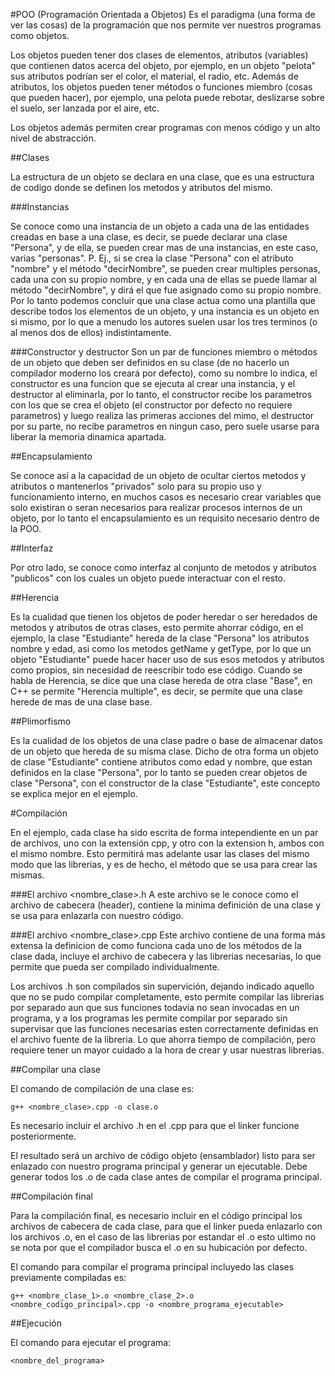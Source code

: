 #POO (Programación Orientada a Objetos)
Es el paradigma (una forma de ver las cosas) de la programación que nos permite ver nuestros programas como objetos.

Los objetos pueden tener dos clases de elementos, atributos (variables) que contienen datos acerca del objeto, por ejemplo, en un objeto "pelota" sus atributos podrían ser el color, el material, el radio, etc.
Además de atributos, los objetos pueden tener métodos o funciones miembro (cosas que pueden hacer), por ejemplo, una pelota puede rebotar, deslizarse sobre el suelo, ser lanzada por el aire, etc.

Los objetos además permiten crear programas con menos código y un alto nivel de abstracción.

##Clases

La estructura de un objeto se declara en una clase, que es una estructura de codigo donde se definen los metodos y atributos del mismo.

###Instancias

Se conoce como una instancia de un objeto a cada una de las entidades creadas en base a una clase, es decir, se puede declarar una clase "Persona",
y de ella, se pueden crear mas de una instancias, en este caso, varias "personas".
P. Ej., si se crea la clase "Persona" con el atributo "nombre" y el método "decirNombre", se pueden crear multiples personas, cada una con su propio nombre,
y en cada una de ellas se puede llamar al método "decirNombre", y dirá el que fue asignado como su propio nombre.
Por lo tanto podemos concluir que una clase actua como una plantilla que describe todos los elementos de un objeto, y una instancia es un objeto en si mismo, 
por lo que a menudo los autores suelen usar los tres terminos (o al menos dos de ellos) indistintamente.

###Constructor y destructor
Son un par de funciones miembro o métodos de un objeto que deben ser definidos en su clase (de no hacerlo un compilador moderno los creará por defecto), como su nombre lo indica, el constructor es una funcion que se ejecuta al crear una instancia, y el destructor al eliminarla, por lo tanto, el constructor recibe los parametros con los que se crea el objeto (el constructor por defecto no requiere parametros) y luego realiza las primeras acciones del mimo, el destructor por su parte, no recibe parametros en ningun caso, pero suele usarse para liberar la memoria dinamica apartada. 

##Encapsulamiento

Se conoce así a la capacidad de un objeto de ocultar ciertos metodos y atributos o mantenerlos "privados" solo para su propio uso y funcionamiento interno,
en muchos casos es necesario crear variables que solo existiran o seran necesarios para realizar procesos internos de un objeto, 
por lo tanto el encapsulamiento es un requisito necesario dentro de la POO.

##Interfaz

Por otro lado, se conoce como interfaz al conjunto de metodos y atributos "publicos" con los cuales un objeto puede interactuar con el resto.

##Herencia

Es la cualidad que tienen los objetos de poder heredar o ser heredados de metodos y atributos de otras clases, esto permite ahorrar código,
en el ejemplo, la clase "Estudiante" hereda de la clase "Persona" los atributos nombre y edad, asi como los metodos getName y getType, 
por lo que un objeto "Estudiante" puede hacer hacer uso de sus esos metodos y atributos como propios, sin necesidad de reescribir todo ese código.
Cuando se habla de Herencia, se dice que una clase hereda de otra clase "Base", en C++ se permite "Herencia multiple", es decir, 
se permite que una clase herede de mas de una clase base.

##Plimorfismo

Es la cualidad de los objetos de una clase padre o base de almacenar datos de un objeto que hereda de su misma clase.
Dicho de otra forma un objeto de clase "Estudiante" contiene atributos como edad y nombre, que estan definidos en la clase "Persona",
por lo tanto se pueden crear objetos de clase "Persona", con el constructor de la clase "Estudiante", este concepto se explica mejor en el ejemplo.

#Compilación

En el ejemplo, cada clase ha sido escrita de forma intependiente en un par de archivos, uno con la extensión cpp, y otro con la extension h, ambos con el mismo nombre.
Esto permitirá mas adelante usar las clases del mismo modo que las librerias, y es de hecho, el método que se usa para crear las mismas.

###El archivo <nombre_clase>.h
A este archivo se le conoce como el archivo de cabecera (header), contiene la minima definición de una clase y se usa para enlazarla con nuestro código.

###El archivo <nombre_clase>.cpp
Este archivo contiene de una forma más extensa la definicion de como funciona cada uno de los métodos de la clase dada, incluye el archivo de cabecera y las librerias necesarias,
lo que permite que pueda ser compilado individualmente.

Los archivos .h son compilados sin supervición, dejando indicado aquello que no se pudo compilar completamente, esto permite compilar las librerias por separado aun que sus funciones todavia no sean invocadas en un programa, y a los programas les permite compilar por separado sin supervisar que las funciones necesarias esten correctamente definidas en el archivo fuente de la libreria. Lo que ahorra tiempo de compilación, pero requiere tener un mayor cuidado a la hora de crear y usar nuestras librerias.

##Compilar una clase

El comando de compilación de una clase es:

```batch
g++ <nombre_clase>.cpp -o clase.o 
```

Es necesario incluir el archivo .h en el .cpp para que el linker funcione posteriormente.

El resultado será un archivo de código objeto (ensamblador) listo para ser enlazado con nuestro programa principal y generar un ejecutable.
Debe generar todos los .o de cada clase antes de compilar el programa principal.

##Compilación final

Para la compilación final, es necesario incluir en el código principal los archivos de cabecera de cada clase, para que el linker pueda enlazarlo con los archivos .o, en el caso de las librerias por estandar el .o esto ultimo no se nota por que el compilador busca el .o en su hubicación por defecto.

El comando para compilar el programa principal incluyedo las clases previamente compiladas es:

```batch
g++ <nombre_clase_1>.o <nombre_clase_2>.o <nombre_codigo_principal>.cpp -o <nombre_programa_ejecutable>
```

##Ejecución

El comando para ejecutar el programa:

```batch
<nombre_del_programa>
```
